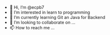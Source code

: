 - 👋 Hi, I’m @ecpb7
- 👀 I’m interested in learn to programming
- 🌱 I’m currently learning Git an Java for Backend
- 💞️ I’m looking to collaborate on ...
- 📫 How to reach me ...

<!---
ecpb7/ecpb7 is a ✨ special ✨ repository because its `README.md` (this file) appears on your GitHub profile.
You can click the Preview link to take a look at your changes.
--->
